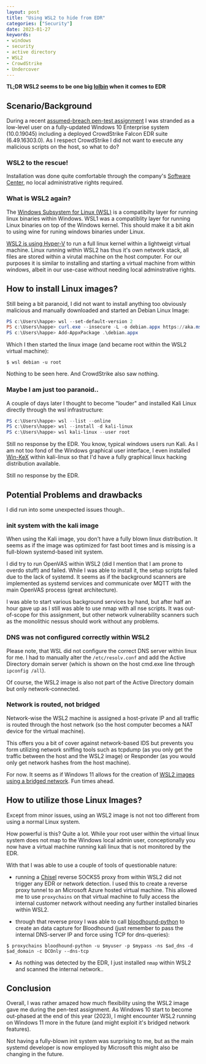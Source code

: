 ```yaml
---
layout: post
title: "Using WSL2 to hide from EDR"
categories: ["Security"]
date: 2023-01-27
keywords:
- windows
- security
- active directory
- WSL2
- CrowdStrike
- Undercover
---
```


**TL;DR WSL2 seems to be one big [lolbin](https://lolbas-project.github.io/#) when it comes to EDR**

## Scenario/Background

During a recent [assumed-breach pen-test assignment](https://www.sans.org/webcasts/assumed-breach-better-model/) I was stranded as a low-level user on a fully-updated Windows 10 Enterprise system (10.0.19045) including a deployed CrowdStrike Falcon EDR suite (6.49.16303.0). As I respect CrowdStrike I did not want to execute any malicious scripts on the host, so what to do?

### WSL2 to the rescue!

Installation was done quite comfortable through the company's [Software Center](https://learn.microsoft.com/en-us/mem/configmgr/core/understand/software-center), no local administrative rights required.

### What is WSL2 again?

The [Windows Subsystem for Linux (WSL)](https://en.wikipedia.org/wiki/Windows_Subsystem_for_Linux) is a compatibilty layer for running linux binaries within Windows. WSL1 was a compatiblity layer for running Linux binaries on top of the Windows kernel. This should make it a bit akin to using wine for runing windows binaries under Linux.

[WSL2 is using Hyper-V](https://learn.microsoft.com/en-us/windows/wsl/compare-versions) to run a full linux kernel within a lightweigt virtual machine. Linux running within WSL2 has thus it's own network stack, all files are stored within a virutal machine on the host computer. For our purposes it is similar to installing and starting a virtual machine from within windows, albeit in our use-case without needing local adminstrative rights.

## How to install Linux images?

Still being a bit paranoid, I did not want to install anything too obviously malicious and manually downloaded and started an Debian Linux Image:

~~~ powershell
PS c:\Users\happe> wsl --set-default-version 2
PS c:\Users\happe> curl.exe --insecure -L -o debian.appx https://aka.ms/wsl-debian-gnulinux
PS c:\Users\happe> Add-AppxPackage .\debian.appx
~~~

Which I then started the linux image (and became root within the WSL2 virtual machine):

~~~
$ wsl debian -u root
~~~

Nothing to be seen here. And CrowdStrike also saw nothing.

### Maybe I am just too paranoid..

A couple of days later I thought to become "louder" and installed Kali Linux directly through the wsl infrastructure:

~~~ powershell
PS c:\Users\happe> wsl --list --online
PS c:\Users\happe> wsl --install -d kali-linux
PS c:\Users\happe> wsl kali-linux --user root
~~~

Still no response by the EDR. You know, typical windows users run Kali. As I am not too fond of the Windows graphical user interface, I even installed [Win-KeX](https://www.kali.org/docs/wsl/win-kex/) within kali-linux so that I'd have a fully graphical linux hacking distribution available.

Still no response by the EDR.

## Potential Problems and drawbacks

I did run into some unexpected issues though..

### init system with the kali image

When using the Kali image, you don't have a fully blown linux distribution. It seems as if the image was optimized for fast boot times and is missing is a full-blown systemd-based init system.

I did try to run OpenVAS within WSL2 (did I mention that I am prone to overdo stuff) and failed. While I was able to install it, the setup scripts failed due to the lack of systemd. It seems as if the background scanners are implemented as systemd services and communicate over MQTT with the main OpenVAS process (great architecture).

I was able to start various background services by hand, but after half an hour gave up as I still was able to use nmap with all nse scripts. It was out-of-scope for this assignment, but other network vulnerability scanners such as the monolithic nessus should work without any problems.

### DNS was not configured correctly within WSL2

Please note, that WSL did not configure the correct DNS server within linux for me. I had to manually alter the `/etc/resolv.conf` and add the Active Directory domain server (which is shown on the host cmd.exe line through `ipconfig /all`).

Of course, the WSL2 image is also not part of the Active Directory domain but only network-connected.

### Network is routed, not bridged

Network-wise the WSL2 machine is assigned a host-private IP and all traffic is routed through the host network (so the host computer becomes a NAT device for the virtual machine).

This offers you a bit of cover against network-based IDS but prevents you form utilizing network sniffing tools such as tcpdump (as you only get the traffic between the host and the WSL2 image) or Responder (as you would only get network hashes from the host machine).

For now. It seems as if Windows 11 allows for the creation of [WSL2 images using a bridged network](https://randombytes.substack.com/p/bridged-networking-under-wsl). Fun times ahead.

## How to utilize those Linux Images?

Except from minor issues, using an WSL2 image is  not not too different from using a normal Linux system.

How powerful is this? Quite a lot. While your root user within the virtual linux system does not map to the Windows local admin user, conceptionally you now have a virtual machine running kali linux that is not monitored by the EDR.

With that I was able to use a couple of tools of questionable nature:

- running a [Chisel](https://github.com/jpillora/chisel) reverse SOCKS5 proxy from within WSL2 did not trigger any EDR or network detection. I used this to create a reverse proxy tunnel to an Microsoft Azure hosted virtual machine. This allowed me to use `proxychains` on that virtual machine to fully access the internal customer network without needing any further installed binaries within WSL2.

- through that reverse proxy I was able to call [bloodhound-python](https://github.com/fox-it/BloodHound.py) to create an data capture for Bloodhound (just remember to pass the internal DNS-server IP and force using TCP for dns-queries):

~~~
$ proxychains bloodhound-python -u $myuser -p $mypass -ns $ad_dns -d $ad_domain -c DCOnly --dns-tcp
~~~

- As nothing was detected by the EDR, I just installed `nmap` within WSL2 and scanned the internal network..

## Conclusion

Overall, I was rather amazed how much flexibility using the WSL2 image gave me during the pen-test assignment. As Windows 10 start to become out-phased at the end of this year (2023), I might encounter WSL2 running on Windows 11 more in the future (and might exploit it's bridged network features).

Not having a fully-blown init system was surprising to me, but as the main systemd developer is now employed by Microsoft this might also be changing in the future.
